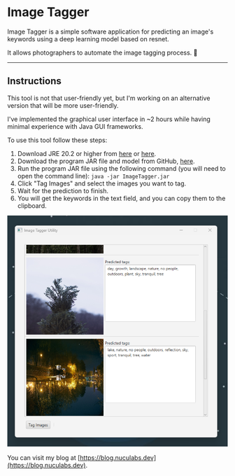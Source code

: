 # Image Tagger

Image Tagger is a simple software application for predicting an image's keywords using a deep learning model based on resnet.

It allows photographers to automate the image tagging process. 📸

---

## Instructions

This tool is not that user-friendly yet, but I'm working on an alternative version that will be more user-friendly.

I've implemented the graphical user interface in ~2 hours while having minimal experience with Java GUI frameworks.

To use this tool follow these steps:

1. Download JRE 20.2 or higher from [here](https://www.oracle.com/java/technologies/downloads/#java20) or [here](https://docs.aws.amazon.com/corretto/latest/corretto-20-ug/downloads-list.html).
2. Download the program JAR file and model from GitHub, [here](https://github.com/dnutiu/image-tagger/releases/tag/v2.0.0).
3. Run the program JAR file using the following command (you will need to open the command line): `java -jar ImageTagger.jar`
4. Click "Tag Images" and select the images you want to tag.
5. Wait for the prediction to finish.
6. You will get the keywords in the text field, and you can copy them to the clipboard.

![Image Tagger](./preview.png)

You can visit my blog at [https://blog.nuculabs.dev](https://blog.nuculabs.dev).
